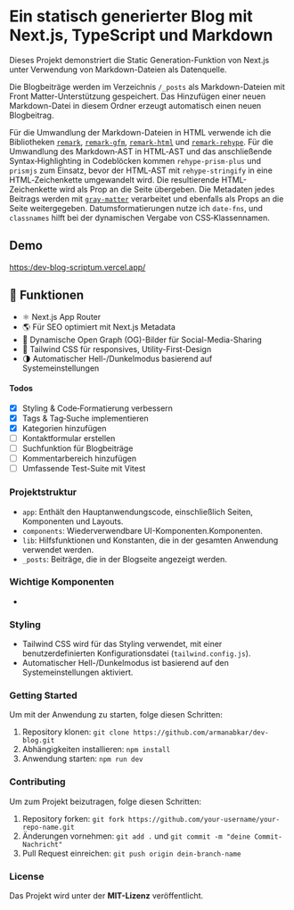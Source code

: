 # Ein statisch generierter Blog mit Next.js, TypeScript und Markdown

Dieses Projekt demonstriert die Static Generation-Funktion von Next.js unter Verwendung von Markdown-Dateien als Datenquelle.

Die Blogbeiträge werden im Verzeichnis `/_posts` als Markdown-Dateien mit Front Matter-Unterstützung gespeichert. Das Hinzufügen einer neuen Markdown-Datei in diesem Ordner erzeugt automatisch einen neuen Blogbeitrag.

Für die Umwandlung der Markdown-Dateien in HTML verwende ich die Bibliotheken [`remark`](https://github.com/remarkjs/remark), [`remark-gfm`](https://github.com/remarkjs/remark-gfm), [`remark-html`](https://github.com/remarkjs/remark-html) und [`remark-rehype`](https://github.com/remarkjs/remark-rehype). Für die Umwandlung des Markdown‑AST in HTML‑AST und das anschließende Syntax‑Highlighting in Codeblöcken kommen `rehype-prism-plus` und `prismjs` zum Einsatz, bevor der HTML‑AST mit `rehype-stringify` in eine HTML‑Zeichenkette umgewandelt wird. Die resultierende HTML-Zeichenkette wird als Prop an die Seite übergeben. Die Metadaten jedes Beitrags werden mit [`gray-matter`](https://github.com/jonschlinkert/gray-matter) verarbeitet und ebenfalls als Props an die Seite weitergegeben. Datumsformatierungen nutze ich `date-fns`, und `classnames` hilft bei der dynamischen Vergabe von CSS‑Klassennamen.

## Demo

[https:/dev-blog-scriptum.vercel.app/](https:/dev-blog-scriptum.vercel.app/)

## 🚀 Funktionen

- ⚛️ Next.js App Router
- 🌎 Für SEO optimiert mit Next.js Metadata
- 🧾 Dynamische Open Graph (OG)-Bilder für Social-Media-Sharing
- 🎨 Tailwind CSS für responsives, Utility-First-Design
- 🌗 Automatischer Hell-/Dunkelmodus basierend auf Systemeinstellungen

#### Todos

- [x] Styling & Code‑Formatierung verbessern
- [x] Tags & Tag‑Suche implementieren
- [x] Kategorien hinzufügen
- [ ] Kontaktformular erstellen
- [ ] Suchfunktion für Blogbeiträge
- [ ] Kommentarbereich hinzufügen
- [ ] Umfassende Test-Suite mit Vitest

### Projektstruktur

- `app`: Enthält den Hauptanwendungscode, einschließlich Seiten, Komponenten und Layouts.
- `components`: Wiederverwendbare UI-Komponenten.Komponenten.
- `lib`: Hilfsfunktionen und Konstanten, die in der gesamten Anwendung verwendet werden.
- `_posts`: Beiträge, die in der Blogseite angezeigt werden.

### Wichtige Komponenten

-

### Styling

- Tailwind CSS wird für das Styling verwendet, mit einer benutzerdefinierten Konfigurationsdatei (`tailwind.config.js`).
- Automatischer Hell-/Dunkelmodus ist basierend auf den Systemeinstellungen aktiviert.

### Getting Started

Um mit der Anwendung zu starten, folge diesen Schritten:

1. Repository klonen: `git clone https://github.com/armanabkar/dev-blog.git`
2. Abhängigkeiten installieren: `npm install`
3. Anwendung starten: `npm run dev`

### Contributing

Um zum Projekt beizutragen, folge diesen Schritten:

1. Repository forken: `git fork https://github.com/your-username/your-repo-name.git`
2. Änderungen vornehmen: `git add .` und `git commit -m "deine Commit-Nachricht"`
3. Pull Request einreichen: `git push origin dein-branch-name`

### License

Das Projekt wird unter der **MIT-Lizenz** veröffentlicht.